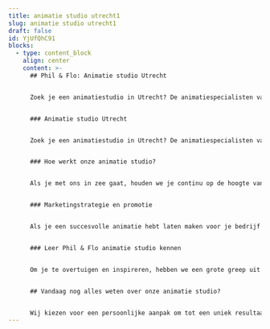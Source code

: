 ```yaml
---
title: animatie studio utrecht1
slug: animatie studio utrecht1
draft: false
id: YjUfQhC91
blocks:
  - type: content_block
    align: center
    content: >-
      ## Phil & Flo: Animatie studio Utrecht


      Zoek je een animatiestudio in Utrecht? De animatiespecialisten van Phil & Flo staan klaar om voor bedrijven, organisaties en ondernemers in Utrecht pakkende animatiefilms te maken.


      ### Animatie studio Utrecht


      Zoek je een animatiestudio in Utrecht? De animatiespecialisten van Phil & Flo staan klaar om voor bedrijven, organisaties en ondernemers in Utrecht pakkende animatiefilms te maken. Hoe we dat doen? Wij kiezen voor een persoonlijke aanpak om tot een uniek resultaat te komen. We ontwikkelen samen met jou het concept, en daarna gaan we creatief en vakkundig aan de slag met het maken van de animatie. Met onze animatiestudio kies je voor echt maatwerk, en geen dertien-in-een-dozijn.


      ### Hoe werkt onze animatie studio?


      Als je met ons in zee gaat, houden we je continu op de hoogte van de voortgang. We werken sowieso met een helder stappenplan. We bepalen het doel van de animatiefilm, schrijven het script, en vertalen dat naar een aansprekende video. Maar daar houdt het niet op: we zijn namelijk ook expert op het gebied van videomarketing. Wij helpen je dus ook met het bepalen van een strategie om je animatie gericht in te zetten.


      ### Marketingstrategie en promotie


      Als je een succesvolle animatie hebt laten maken voor je bedrijf in Utrecht, wil je ook je relevante doelgroep bereiken. Hoe doe je dat? Met een goed uitgedachte marketingstrategie zorgen we ervoor dat je animatie aankomt bij je doelgroep in Utrecht en daarbuiten natuurlijk. Dat kan door goed geplaatste video-advertenties, een social media campaign en een succesvolle lancering van je video. Wij stemmen de promotie en marketing van je animatiefilm perfect af op de inhoud.


      ### Leer Phil & Flo animatie studio kennen


      Om je te overtuigen en inspireren, hebben we een grote greep uit eerdere cases online. Zo zie je van tevoren wat onze animatie studio al in Utrecht heeft gedaan. Wij geloven ook in persoonlijk contact met onze klanten. Daarom gaan we graag vrijblijvend met je in gesprek. Zie jij dat ook zitten? Dan kun je meteen contact met ons opnemen, of langskomen op een van onze kantoren.


      ## Vandaag nog alles weten over onze animatie studio?


      Wij kiezen voor een persoonlijke aanpak om tot een uniek resultaat te komen. We ontwikkelen samen met jou het concept, en daarna gaan we creatief en vakkundig aan de slag met het maken van de animatie. Met onze animatiestudio kies je voor echt maatwerk, en geen dertien-in-een-dozijn.
---
```

